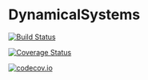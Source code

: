 # DynamicalSystems

[![Build Status](https://travis-ci.org/Datseris/DynamicalSystems.jl.svg?branch=master)](https://travis-ci.org/Datseris/DynamicalSystems.jl)

[![Coverage Status](https://coveralls.io/repos/Datseris/DynamicalSystems.jl/badge.svg?branch=master&service=github)](https://coveralls.io/github/Datseris/DynamicalSystems.jl?branch=master)

[![codecov.io](http://codecov.io/github/Datseris/DynamicalSystems.jl/coverage.svg?branch=master)](http://codecov.io/github/Datseris/DynamicalSystems.jl?branch=master)
